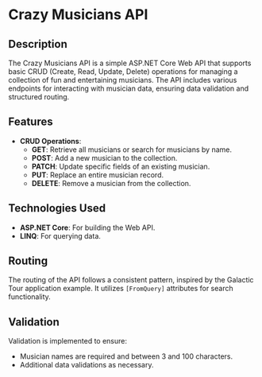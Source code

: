 # Crazy Musicians API

## Description
The Crazy Musicians API is a simple ASP.NET Core Web API that supports basic CRUD (Create, Read, Update, Delete) operations for managing a collection of fun and entertaining musicians. The API includes various endpoints for interacting with musician data, ensuring data validation and structured routing.

## Features
- **CRUD Operations**:
  - **GET**: Retrieve all musicians or search for musicians by name.
  - **POST**: Add a new musician to the collection.
  - **PATCH**: Update specific fields of an existing musician.
  - **PUT**: Replace an entire musician record.
  - **DELETE**: Remove a musician from the collection.

## Technologies Used
- **ASP.NET Core**: For building the Web API.
- **LINQ**: For querying data.

## Routing
The routing of the API follows a consistent pattern, inspired by the Galactic Tour application example. It utilizes `[FromQuery]` attributes for search functionality.

## Validation
Validation is implemented to ensure:
- Musician names are required and between 3 and 100 characters.
- Additional data validations as necessary.

